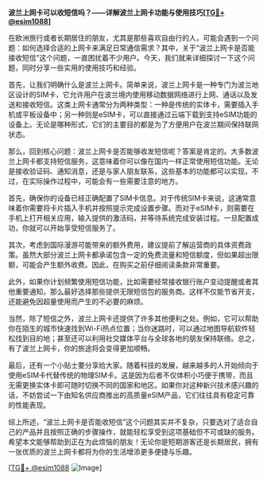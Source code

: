 **波兰上网卡可以收短信吗？——详解波兰上网卡功能与使用技巧[[TG💪+ @esim1088](https://t.me/s/esim1088)]**

在欧洲旅行或者长期居住的朋友，尤其是那些喜欢自由行的人，可能会遇到一个问题：如何选择合适的上网卡来满足日常通信需求？其中，关于“波兰上网卡是否能接收短信”这个问题，一直困扰着不少用户。今天，我们就来详细探讨一下这个问题，同时分享一些实用的使用技巧和经验。

首先，让我们明确什么是波兰上网卡。简单来说，波兰上网卡是一种专门为波兰地区设计的SIM卡，它允许用户在波兰境内使用移动数据网络进行上网、通话以及发送和接收短信。这类上网卡通常分为两种类型：一种是传统的实体卡，需要插入手机或平板设备中；另一种则是eSIM卡，可以直接通过云端下载到支持eSIM功能的设备上。无论是哪种形式，它们的主要目的都是为了方便用户在波兰期间保持联网状态。

那么，回到核心问题：波兰上网卡是否能够收发短信呢？答案是肯定的。大多数波兰上网卡都支持短信服务，这意味着你可以像在国内一样正常使用短信功能。无论是接收验证码、通知消息，还是与家人朋友联系，这些基本的功能都可以实现。不过，在实际操作过程中，可能会有一些需要注意的地方。

首先，确保你的设备已经正确配置了SIM卡信息。对于传统SIM卡来说，这通常意味着你需要将卡片插入手机并按照提示完成设置步骤。而对于eSIM卡，则需要在手机上打开相关应用，输入提供的激活码，并等待系统完成安装过程。一旦配置成功，你就可以开始享受短信服务了。

其次，考虑到国际漫游可能带来的额外费用，建议提前了解运营商的具体资费政策。虽然大部分波兰上网卡都承诺包含一定的免费流量和短信额度，但如果超出限额，可能会产生额外收费。因此，在购买之前仔细阅读条款非常重要。

此外，如果你计划频繁使用短信功能，比如需要经常接收银行账户变动提醒或者其他重要通知，那么最好选择那些提供无限短信包的服务商。这样不仅能节省开支，还能避免因超量使用而产生的不必要的麻烦。

当然，除了短信之外，波兰上网卡还提供了许多其他便利之处。例如，它可以帮助你在陌生的城市快速找到Wi-Fi热点位置；当你迷路时，可以通过地图导航软件轻松找到目的地；甚至还可以利用社交媒体平台与全球各地的朋友保持联络。总之，有了波兰上网卡，你的旅途将会变得更加顺畅。

最后，还有一个小贴士要分享给大家。随着科技的发展，越来越多的人开始倾向于使用eSIM卡代替传统的物理SIM卡。这是因为后者不仅体积小巧便于携带，而且无需更换实体卡即可随时切换不同的国家和地区。如果你对这种新兴技术感兴趣的话，不妨尝试一下由知名供应商推出的高质量eSIM产品，它们往往具有稳定可靠的性能表现。

综上所述，“波兰上网卡是否能收短信”这个问题其实并不复杂，只要选对了适合自己的产品并且按照正确的步骤操作，就能轻松享受到这项基础但不可或缺的服务。希望本文能够帮助到正在为此烦恼的朋友！无论你是短期游客还是长期居民，拥有一张优质的波兰上网卡都将为你的生活增添更多便捷与乐趣。

[[TG💪+ @esim1088](https://t.me/s/esim1088) ![Image](https://i.postimg.cc/4NQfJmqS/Snipaste-2025-05-13-00-14-12.png)]